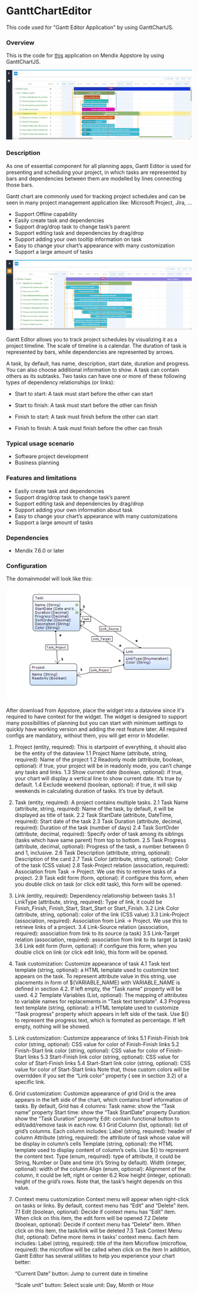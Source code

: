 # GanttChartEditor
This code used for "Gantt Editor Application" by using GanttChartJS.

### Overview

This is the code for [this](https://appstore.home.mendix.com/link/app/93601/SCH/GanttEditor) application on Mendix Appstore by using GanttChartJS.

![Image](images/gaantDemo.png)

### Description

As one of essential component for all planning apps, Gantt Editor is used for presenting and scheduling your project, in which tasks are represented by bars and dependencies between them are modelled by lines connecting those bars.

Gantt chart are commonly used for tracking project schedules and can be seen in many project management application like: Microsoft Project, Jira, ...

 - Support Offline capability
 - Easily create task and dependencies
 - Support drag/drop task to change task’s parent
 - Support editing task and dependencies by drag/drop
 - Support adding your own tooltip information on task
 - Easy to change your chart’s appearance with many customization
 - Support a large amount of tasks

![Image](images/gaantDemo2.png)

Gantt Editor allows you to track project schedules by visualizing it as a project timeline. The scale of timeline is a calendar. The duration of task is represented by bars, while dependencies are represented by arrows.

A task, by default, has name, description, start date, duration and progress. You can also choose additional information to show. A task can contain others as its subtasks. Two tasks can have one or more of these following types of dependency relationships (or links):

 - Start to start: A task must start before the other can start

 - Start to finish: A task must start before the other can finish
 
 - Finish to start: A task must finish before the other can start

 - Finish to finish: A task must finish before the other can finish

### Typical usage scenario

 - Software project development
 - Business planning

### Features and limitations

 - Easily create task and dependencies
 - Support drag/drop task to change task’s parent
 - Support editing task and dependencies by drag/drop
 - Support adding your own information about task
 - Easy to change your chart’s appearance with many customizations
 - Support a large amount of tasks

### Dependencies
 - Mendix 7.6.0 or later

### Configuration

The domainmodel will look like this:

![Image](images/GanttEditorDomainmodel.png)

After download from Appstore, place the widget into a dataview since it's required to have context for the widget. The widget is designed to support many possibilities of planning but you can start with minimum settings to quickly have working version and adding the rest feature later. All required configs are mandatory, without them, you will get error in Modeller.

 1. Project (entity, required): This is startpoint of everything, it should also be the entity of the dataview
    1.1 Project Name (attribute, string, required): Name of the project
    1.2 Readonly mode (attribute, boolean, optional): if true, your project will be in readonly mode, you can’t change any tasks and links.
    1.3 Show current date (boolean, optional): if true, your chart will display a vertical line to show current date. It’s true by default.
    1.4 Exclude weekend (boolean, optional): if true, it will skip weekends in calculating duration of tasks. It’s true by default.

 2. Task (entity, required): A project contains multiple tasks.
    2.1 Task Name (attribute, string, required): Name of the task, by default, it will be displayed as title of task.
    2.2 Task StartDate (attribute, DateTime, required): Start date of the task
    2.3 Task Duration (attribute, decimal, required): Duration of the task (number of days)
    2.4 Task SortOrder (attribute, decimal, required): Specify order of task among its siblings (tasks which have same parent) from top to bottom.
    2.5 Task Progress (attribute, decimal, optional): Progress of the task, a number between 0 and 1, inclusive.
    2.6 Task Description (attribute, string, optional): Description of the card
    2.7 Task Color (attribute, string, optional): Color of the task (CSS value)
    2.8 Task-Project relation (association, required): Association from Task -> Project. We use this to retrieve tasks of a project.
    2.9 Task edit form (form, optional): if configure this form, when you double click on task (or click edit task), this form will be opened.

 3. Link (entity, required): Dependency relationship between tasks
    3.1 LinkType (attribute, string, required): Type of link, it could be Finish_Finish, Finish_Start, Start_Start or Start_Finish.
    3.2 Link Color (attribute, string, optional): color of the link (CSS value)
    3.3 Link-Project (association, required): Association from Link -> Project. We use this to retrieve links of a project.
    3.4 Link-Source relation (association, required): association from link to its source (a task)
    3.5 Link-Target relation (association, required): association from link to its target (a task)
    3.6 Link edit form (form, optional): if configure this form, when you double click on link (or click edit link), this form will be opened.

 4. Task customization: Customize appearance of task
    4.1 Task text template (string, optional): a HTML template used to customize text appears on the task. To represent attribute value in this string, use placements in form of ${VARIABLE_NAME} with VARIABLE_NAME is defined in section 4.2. If left empty, the “Task name” property will be used.
    4.2 Template Variables (List, optional): The mapping of attributes to variable names for replacements in “Task text template”.
    4.3 Progress text template (string, optional): a HTML template used to customize “Task progress” property which appears in left side of the task. Use ${} to represent the progress text, which is formated as percentage. If left empty, nothing will be showed.

 5. Link customization: Customize appearance of links
    5.1 Finish-Finish link color (string, optional): CSS value for color of Finish-Finish links
    5.2 Finish-Start link color (string, optional): CSS value for color of Finish-Start links
    5.3 Start-Finish link color (string, optional): CSS value for color of Start-Finish links
    5.4 Start-Start link color (string, optional): CSS value for color of Start-Start links
    Note that, those custom colors will be overridden if you set the “Link color” property ( see in section 3.2) of a specific link.

 6. Grid customization: Customize appearance of grid
    Grid is the area appears in the left side of the chart, which contains brief information of tasks. By default, Grid has 4 columns:
    Task name: show the “Task name” property
    Start time: show the “Task StartDate” property
    Duration: show the “Task Duration” property
    Edit: contain functional button to edit/add/remove task in each row.
    6.1 Grid Column (list, optional): list of grid’s columns. Each column includes:
    Label (string, required): header of column
    Attribute (string, required): the attribute of task whose value will be display in column’s cells
    Template (string, optional): the HTML template used to display content of column’s cells. Use ${} to represent the content text.
    Type (enum, required): type of attribute, it could be String, Number or Date and time (it’s String by default).
    Width (integer, optional): width of the column
    Align (enum, optional): Alignment of the column, it could be left, right or center
    6.2 Row height (integer, optional): height of the grid’s rows. Note that, the task’s height depends on this value.

 7. Context menu customization
    Context menu will appear when right-click on tasks or links. By default, context menu has “Edit” and “Delete” item.
    7.1 Edit (boolean, optional): Decide if context menu has “Edit” item. When click on this item, the edit form will be opened
    7.2 Delete (boolean, optional): Decide if context menu has “Delete” item. When click on this item, the task/link will be deleted
    7.3 Task Context Menu (list, optional): Define more items in tasks’ context menu. Each item includes:
    Label (string, required): title of the item
    Microflow (microflow, required): the microflow will be called when click on the item
    In addition, Gantt Editor has several utilities to help you experience your chart better:

    “Current Date” button: Jump to current date in timeline

    “Scale unit” button: Select scale unit: Day, Month or Hour